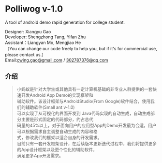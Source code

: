 # Polliwog v-1.0
A tool of android demo rapid generation for college student.   
   
Designer: Xiangyu Gao  
Developer: Shengzhong Tang, Yifan Zhu  
Assistant：Liangyan Mo, Mengjiao He  
（You can change our code freely to help you, but if it's for commercial use, please contact us.）  
Email:cwing.gao@gmail.com / 302787376@qq.com  
  
  
## 介绍  
>小蚂蚁是针对大学生或其他具有一定计算机基础的非专业人群提供的一套快速开发Android App Demo的实现框架和  
辅助软件。该设计框架与AndroidStudio(From      Google)软件结合，使用我们的辅助软件(Small ant v-1.0)  
可以实现了从可视化的界面开发到 Java代码实现的自动生成，自动生成部分主要是形式固定的代码部分，约占总代  
码量的45%以上，对于面向用户的应用型App的Demo开发最为合适，用户可以根据需求自主调整自动生成的内容和格  
式，修改我们的框架以适合自身的开发需求。  
>目前只有一套开发框架设计，在后续版本更新迭代过程中，我们将提供更多的App设计框架以及更个性化的辅助软件，  
满足更多App开发需求。
